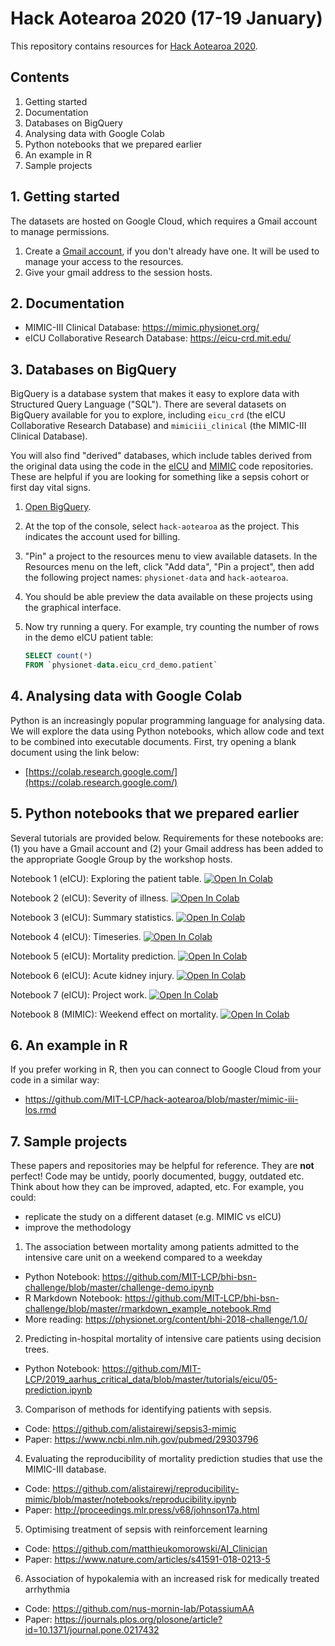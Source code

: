 # Hack Aotearoa 2020 (17-19 January)

This repository contains resources for [Hack Aotearoa 2020](http://hackaotearoa.co.nz/).

## Contents

1. Getting started
2. Documentation
3. Databases on BigQuery
4. Analysing data with Google Colab
5. Python notebooks that we prepared earlier
6. An example in R
7. Sample projects


## 1. Getting started

The datasets are hosted on Google Cloud, which requires a Gmail account to manage permissions.

1. Create a [Gmail account](https://www.google.com/gmail/about/), if you don't already have one. It will be used to manage your access to the resources.
2. Give your gmail address to the session hosts.

## 2. Documentation

- MIMIC-III Clinical Database: https://mimic.physionet.org/
- eICU Collaborative Research Database: https://eicu-crd.mit.edu/

## 3. Databases on BigQuery

BigQuery is a database system that makes it easy to explore data with Structured Query Language ("SQL"). There are several datasets on BigQuery available for you to explore, including `eicu_crd` (the eICU Collaborative Research Database) and `mimiciii_clinical` (the MIMIC-III Clinical Database).

You will also find "derived" databases, which include tables derived from the original data using the code in the [eICU](https://github.com/MIT-LCP/eicu-code) and [MIMIC](https://github.com/MIT-LCP/mimic-code) code repositories. These are helpful if you are looking for something like a sepsis cohort or first day vital signs.

1. [Open BigQuery](https://console.cloud.google.com/bigquery?project=hack-aotearoa).
2. At the top of the console, select `hack-aotearoa` as the project. This indicates the account used for billing.
3. "Pin" a project to the resources menu to view available datasets. In the Resources menu on the left, click "Add data", "Pin a project", then add the following project names: `physionet-data` and `hack-aotearoa`.
4. You should be able preview the data available on these projects using the graphical interface.
5. Now try running a query. For example, try counting the number of rows in the demo eICU patient table:

   ```SQL
   SELECT count(*)
   FROM `physionet-data.eicu_crd_demo.patient` 
   ```

## 4. Analysing data with Google Colab

Python is an increasingly popular programming language for analysing data. We will explore the data using Python notebooks, which allow code and text to be combined into executable documents. First, try opening a blank document using the link below:

- [https://colab.research.google.com/](https://colab.research.google.com/)

## 5. Python notebooks that we prepared earlier

Several tutorials are provided below. Requirements for these notebooks are: (1) you have a Gmail account and (2) your Gmail address has been added to the appropriate Google Group by the workshop hosts.

Notebook 1 (eICU): Exploring the patient table. <a href="https://colab.research.google.com/github/MIT-LCP/hack-aotearoa/blob/master/01_explore_patients.ipynb" target="_parent"><img src="https://colab.research.google.com/assets/colab-badge.svg" alt="Open In Colab"/></a>

Notebook 2 (eICU): Severity of illness. <a href="https://colab.research.google.com/github/MIT-LCP/hack-aotearoa/blob/master/02_severity_of_illness.ipynb" target="_parent"><img src="https://colab.research.google.com/assets/colab-badge.svg" alt="Open In Colab"/></a>

Notebook 3 (eICU): Summary statistics. <a href="https://colab.research.google.com/github/MIT-LCP/hack-aotearoa/blob/master/03_summary_statistics.ipynb" target="_parent"><img src="https://colab.research.google.com/assets/colab-badge.svg" alt="Open In Colab"/></a>

Notebook 4 (eICU): Timeseries. <a href="https://colab.research.google.com/github/MIT-LCP/hack-aotearoa/blob/master/04_timeseries.ipynb" target="_parent"><img src="https://colab.research.google.com/assets/colab-badge.svg" alt="Open In Colab"/></a>

Notebook 5 (eICU): Mortality prediction. <a href="https://colab.research.google.com/github/MIT-LCP/hack-aotearoa/blob/master/05_mortality_prediction.ipynb" target="_parent"><img src="https://colab.research.google.com/assets/colab-badge.svg" alt="Open In Colab"/></a>

Notebook 6 (eICU): Acute kidney injury. <a href="https://colab.research.google.com/github/MIT-LCP/hack-aotearoa/blob/master/06_aki_project.ipynb" target="_parent"><img src="https://colab.research.google.com/assets/colab-badge.svg" alt="Open In Colab"/></a>

Notebook 7 (eICU): Project work. <a href="https://colab.research.google.com/github/MIT-LCP/hack-aotearoa/blob/master/07_project_work.ipynb" target="_parent"><img src="https://colab.research.google.com/assets/colab-badge.svg" alt="Open In Colab"/></a>

Notebook 8 (MIMIC): Weekend effect on mortality. <a href="https://colab.research.google.com/github/MIT-LCP/hack-aotearoa/blob/master/mimic-weekend-effect.ipynb" target="_parent"><img src="https://colab.research.google.com/assets/colab-badge.svg" alt="Open In Colab"/></a>

## 6. An example in R

If you prefer working in R, then you can connect to Google Cloud from your code in a similar way:

- https://github.com/MIT-LCP/hack-aotearoa/blob/master/mimic-iii-los.rmd

## 7. Sample projects

These papers and repositories may be helpful for reference. They are **not** perfect! Code may be untidy, poorly documented, buggy, outdated etc. Think about how they can be improved, adapted, etc. For example, you could:

- replicate the study on a different dataset (e.g. MIMIC vs eICU)
- improve the methodology

1. The association between mortality among patients admitted to the intensive care unit on a weekend compared to a weekday

- Python Notebook: https://github.com/MIT-LCP/bhi-bsn-challenge/blob/master/challenge-demo.ipynb
- R Markdown Notebook: https://github.com/MIT-LCP/bhi-bsn-challenge/blob/master/rmarkdown_example_notebook.Rmd
- More reading: https://physionet.org/content/bhi-2018-challenge/1.0/

2. Predicting in-hospital mortality of intensive care patients using decision trees.

- Python Notebook: https://github.com/MIT-LCP/2019_aarhus_critical_data/blob/master/tutorials/eicu/05-prediction.ipynb 

3. Comparison of methods for identifying patients with sepsis.

- Code: https://github.com/alistairewj/sepsis3-mimic
- Paper: https://www.ncbi.nlm.nih.gov/pubmed/29303796

4. Evaluating the reproducibility of mortality prediction studies that use the MIMIC-III database. 

- Code: https://github.com/alistairewj/reproducibility-mimic/blob/master/notebooks/reproducibility.ipynb
- Paper: http://proceedings.mlr.press/v68/johnson17a.html

5. Optimising treatment of sepsis with reinforcement learning

- Code: https://github.com/matthieukomorowski/AI_Clinician
- Paper: https://www.nature.com/articles/s41591-018-0213-5

6. Association of hypokalemia with an increased risk for medically treated arrhythmia

- Code: https://github.com/nus-mornin-lab/PotassiumAA
- Paper: https://journals.plos.org/plosone/article?id=10.1371/journal.pone.0217432
